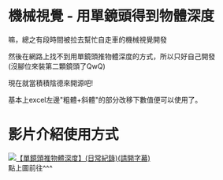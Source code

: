 # 機械視覺 - 用單鏡頭得到物體深度
嘛，總之有段時間被拉去幫忙自走車的機械視覺開發    

然後在網路上找不到用單鏡頭推物體深度的方式，所以只好自己開發    
(沒腳位來裝第二顆鏡頭了QwQ)    

現在就當積積陰德來開源吧!    

基本上excel左邊"粗體+斜體"的部分改移下數值便可以使用了。    

# 影片介紹使用方式
[![【單鏡頭推物體深度】(日常紀錄)(請開字幕)](http://img.youtube.com/vi/AwKVdxcqL1E/0.jpg)](http://bit.ly/2BxgEQe)    
點上圖前往^^^
